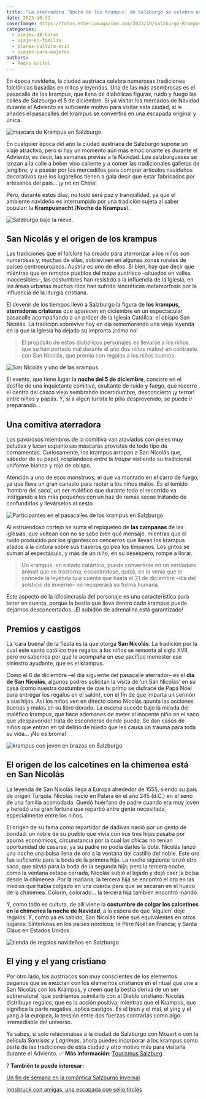 ```yaml
---
title: "La aterradora 'Noche de los Krampus' de Salzburgo se celebra en Adviento"
date: 2023-10-31
coverImage: https://fotos.etheriamagazine.com/2023/10/salzburgo-Krampus-mascara.jpg
categories: 
  - viajes-48-horas
  - viaje-en-familia
  - planes-cultura-ocio
  - viajes-para-mujeres
authors: 
  - Pedro Grifol
---
```


En época navideña, la ciudad austríaca celebra numerosas tradiciones folclóricas basadas 
en mitos y leyendas. Una de las más asombrosas es el pasacalle de los krampus, que llena 
de diabólicas figuras, ruido y fuego las calles de Salzburgo el 5 de diciembre. Si ya 
visitar los mercados de Navidad durante el Adviento es suficiente motivo para visitar 
esta ciudad, si le añades el pasacalles del krampus se convertirá en una escapada 
original y única. 

![mascara de Krampus en Salzburgo](https://fotos.etheriamagazine.com/2023/10/salzburgo-Krampus-mascara.jpg "Aterrador Krampus en Salzburgo. © Pedro Grifol.")

En cualquier época del año la ciudad austríaca de Salzburgo supone un viaje atractivo, 
pero si hay un momento aún más emocionante es durante el Adviento, es decir, las semanas 
previas a la Navidad. Los salzburgueses se lanzan a la calle a beber vino caliente y a 
comer las tradicionales galletas de jengibre; y a pasear por los mercadillos para 
comprar artículos navideños decorativos que los lugareños tienen a gala decir que estar 
fabricados por artesanos del país… ¡y no en China! 

Pero, durante estos días, no todo será paz y tranquilidad, ya que el ambiente navideño 
es interrumpido por una tradición sujeta al saber popular: la **Krampusnacht** (**Noche 
de Krampus**). 

![Salzburgo bajo la nieve.](https://fotos.etheriamagazine.com/2023/10/Salzburgo-nieve.jpg "Salzburgo bajo la nieve. © Tourismus Salzburg GmbH")

## San Nicolás y el origen de los krampus

Las tradiciones que el folclore ha creado para aterrorizar a los niños son numerosas y, 
muchas de ellas, sobreviven en algunas zonas rurales de países centroeuropeos. Austria 
es uno de ellos. Si bien, hay que decir que mientras que en remotos pueblos del mapa 
austriaco –situados en valles inaccesibles–, las costumbres han resistido a la 
influencia de la Iglesia, en las áreas urbanas muchos ritos han sufrido sincréticas 
metamorfosis por la influencia de la liturgia cristiana. 

El devenir de los tiempos llevó a Salzburgo la figura de **los krampus, aterradoras 
criaturas** que aparecen en diciembre en un espectacular pasacalle acompañando a un 
prócer de la Iglesia Católica: el obispo San Nicolás. La tradición sobrevive hoy en día 
rememorando una vieja leyenda en la que la Iglesia ha dejado su impronta ¡cómo no! 

> El propósito de estos diabólicos personajes es llevarse a los niños que se han portado 
> mal durante el año (los niños malos) en contraste con San Nicolás, que premia con 
> regalos a los niños buenos. 

![San Nicolás y uno de las krampus.](https://fotos.etheriamagazine.com/2023/10/salzburgo-San-Nicolas-y-krampus.jpg "San Nicolás y uno de los krampus con el cesto para llevarse a los niños. © Pedro Grifol.")

El evento, que tiene lugar la **noche del 5 de diciembre**, consiste en el desfile de 
una inquietante comitiva, exultante de ruido y fuego, que recorre el centro del casco 
viejo sembrando incertidumbre, desconcierto ¡y terror! entre niños y papás. Y, si a 
algún turista le pilla desprevenido, se puede ir preparando... 

## Una comitiva aterradora

Los pavorosos miembros de la comitiva van ataviados con pieles muy peludas y lucen 
espantosas máscaras provistas de todo tipo de cornamentas. Curiosamente, los krampus 
arropan a San Nicolás que, sabedor de su papel, resplandece entre la _troupe_ vistiendo 
su tradicional uniforme blanco y rojo de obispo. 

Atención a uno de esos monstruos, el que va montado en el carro de fuego, ya que lleva 
un gran canasto para raptar a los niños malos. Es el temido ‘hombre del saco’, un ser 
maléfico que durante todo el recorrido va instigando a los más pequeños con un haz de 
ramas secas tratando de confundirlos y llevárselos al cesto. 

![Participantes en el pasacalles de los krampus en Salzburgo](https://fotos.etheriamagazine.com/2023/10/salzburgo-krampus-Pasacalle.jpg "Participantes en el pasacalles de los krampus. © P.G.")

Al estruendoso cortejo se suma el repiqueteo de **las campanas** de las iglesias, que 
voltean con no se sabe bien qué mensaje, mientras que el ruido producido por los 
gigantescos cencerros que llevan los krampus atados a la cintura sobre sus traseros 
golpea los tímpanos. Los gritos se suman al espectáculo, y más de un niño, en su 
desespero, rompe a llorar. 

> Un krampus, en estado catártico, puede convertirse en un verdadero animal que se 
> trastorna, escudándose, quizá, en la venia que le concede la leyenda que cuenta que 
> hasta el 21 de diciembre –día del solsticio de invierno– no recuperará su forma humana. 

Este aspecto de la idiosincrasia del personaje es una característica para tener en 
cuenta, porque la bestia que lleva dentro cada krampus puede dejarnos desconcertados. 
¡El subidón de adrenalina está garantizado! 

## Premios y castigos

La ‘cara buena’ de la fiesta es la que otorga **San Nicolás**. La tradición por la cual 
este santo católico trae regalos a los niños se remonta al siglo XVII, pero no sabemos 
por qué le acompaña en ese pacífico menester ese siniestro ayudante, que es el krampus. 

Como el 6 de diciembre –el día siguiente del pasacalle aterrador– es el **día de San 
Nicolás**, algunos padres solicitan la visita de ‘un San Nicolás’ en su casa (como 
nuestra costumbre de que tu primo se disfrace de Papá Noel para entregar los regalos en 
el salón), con el fin de que imparta un sermón a sus hijos. Así los niños ven en directo 
como Nicolás apunta las acciones buenas y malas en su libro dorado. La escena sucede 
bajo la mirada del maléfico krampus, que hace ademanes de meter al inocente niño en el 
saco que ¡despavorido! trata de esconderse donde puede. Se dan casos de niños que entran 
en tal delirio de miedo que les causa un trauma para toda su vida… ¡No es broma! 

![krampus con joven en brazos en Salzburgo](https://fotos.etheriamagazine.com/2023/10/salzburgo-krampus-hombre-saco.jpg "Los krampus amenazan con llevarse a aquellos que se portan mal. © SG")

## El origen de los calcetines en la chimenea está en San Nicolás

La leyenda de San Nicolás llega a Europa alrededor de 1555, siendo su país de origen 
Turquía. Nicolás nació en Patara en el año 245 (d.C.) en el seno de una familia 
acomodada. Quedó huérfano de padre cuando era muy joven y heredó una gran fortuna que 
repartió entre gente necesitada, especialmente entre los niños. 

El origen de su fama como repartidor de dádivas nació por un gesto de bondad: un noble 
de su pueblo que vivía con sus tres hijas pasaba por apuros económicos, circunstancia 
por la cual las chicas no tenían oportunidad de casarse, ya su padre no podía darles la 
dote. Nicolás lanzó una noche una bolsa llena de oro a la ventana del castillo del 
noble. Este oro fue suficiente para la boda de la primera hija. La noche siguiente lanzó 
otro saco, que sirvió para la boda de la segunda hija; pero la tercera noche, como la 
ventana estaba cerrada, Nicolás subió al tejado y dejó caer la bolsa desde la chimenea. 
Por la mañana, la tercera hija se encontró el oro en las medias que había colgado en una 
cuerda para que se secaran en el hueco de la chimenea. Colorín, colorado… la tercera 
hija también encontró marido. 

Y, como todo es cultura, de allí viene la **costumbre de colgar los calcetines en la 
chimenea la noche de Navidad**, a la espera de que ‘alguien’ deje regalos. Y, como ya es 
sabido, San Nicolás tiene sus equivalentes en otros lugares: Sinterkoas en los países 
nórdicos; le Père Noël en Francia; y Santa Claus en Estados Unidos. 

![tienda de regalos navideños en Salzburgo](https://fotos.etheriamagazine.com/2023/10/Salzburgo-Navidad.jpg "Ambiente navideño en Salzburgo durante el Adviento. © Pedro Grifol.")

## El ying y el yang cristiano

Por otro lado, los austriacos son muy conscientes de los elementos paganos que se 
mezclan con los elementos cristianos en el ritual que une a San Nicolás con los Krampus, 
y creen que la bestia deriva de un ser sobrenatural, que podríamos asimilarlo con el 
Diablo cristiano. Nicolás distribuye regalos, que es la acción positiva; mientras que el 
Krampus, que significa la parte negativa, aplica castigos. Es el bien y el mal, el ying 
y el yang a la europea, la tensión entre dos fuerzas contrarias como algo irremediable 
del universo. 

Ya sabes, si solo relacionabas a la ciudad de Salzburgo con Mozart o con la película 
_Sonrisas y Lágrimas_, ahora puedes incorporar a los krampus como parte de las 
tradiciones de esta ciudad y otro motivo más para visitarla durante el Adviento. ✅ **Más 
información**: [Tourismus Salzburg](http://www.salzburg.info). 

? **También te puede interesar:** 

[Un fin de semana en la romántica Salzburgo 
invernal](https://etheriamagazine.com/2019/12/02/48-horas-en-salzburgo-invernal-mercadillos-navidenos-escapada-romantica/) 

[Innsbruck con amigas, una escapada con sello 
tirolés](https://etheriamagazine.com/2023/10/18/que-ver-innsbruck-con-amigas/)
